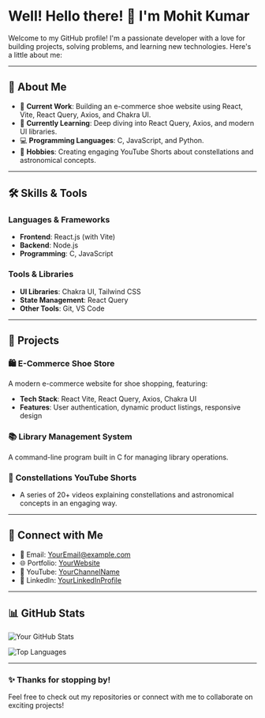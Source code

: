 # Well! Hello there! 👋 I'm Mohit Kumar 

Welcome to my GitHub profile! I'm a passionate developer with a love for building projects, solving problems, and learning new technologies. Here's a little about me:

---

## 🌟 About Me

- 🔭 **Current Work**: Building an e-commerce shoe website using React, Vite, React Query, Axios, and Chakra UI.
- 🌱 **Currently Learning**: Deep diving into React Query, Axios, and modern UI libraries.
- 💻 **Programming Languages**: C, JavaScript, and Python.
- 🌌 **Hobbies**: Creating engaging YouTube Shorts about constellations and astronomical concepts.

---

## 🛠️ Skills & Tools

### Languages & Frameworks
- **Frontend**: React.js (with Vite)
- **Backend**: Node.js
- **Programming**: C, JavaScript

### Tools & Libraries
- **UI Libraries**: Chakra UI, Tailwind CSS
- **State Management**: React Query
- **Other Tools**: Git, VS Code

---

## 🌟 Projects

### 🛍️ **E-Commerce Shoe Store**  
A modern e-commerce website for shoe shopping, featuring:
- **Tech Stack**: React Vite, React Query, Axios, Chakra UI
- **Features**: User authentication, dynamic product listings, responsive design

### 📚 **Library Management System**  
A command-line program built in C for managing library operations.

### 🌌 **Constellations YouTube Shorts**  
- A series of 20+ videos explaining constellations and astronomical concepts in an engaging way.

---

## 🌟 Connect with Me

- 📧 Email: [YourEmail@example.com](mailto:YourEmail@example.com)
- 🌐 Portfolio: [YourWebsite](#)
- 🎥 YouTube: [YourChannelName](#)
- 💼 LinkedIn: [YourLinkedInProfile](https://www.linkedin.com/in/mohit-kumar-9aa938309/)

---

## 📊 GitHub Stats

![Your GitHub Stats](https://github-readme-stats.vercel.app/api?username=YourUsername&show_icons=true&theme=radical)

![Top Languages](https://github-readme-stats.vercel.app/api/top-langs/?username=YourUsername&layout=compact&theme=radical)

---

### ✨ Thanks for stopping by!  
Feel free to check out my repositories or connect with me to collaborate on exciting projects!
